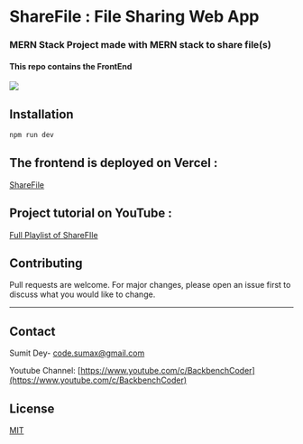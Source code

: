 # ShareFile : File Sharing Web App

### MERN Stack Project made with MERN stack to share file(s)
#### This repo contains the FrontEnd

![](https://i.ytimg.com/vi/k7r2XNquxMA/hqdefault.jpg?sqp=-oaymwEcCNACELwBSFXyq4qpAw4IARUAAIhCGAFwAcABBg==&rs=AOn4CLDJM0zLVqDZlqpQ85RBLObyTZ7Rog)

## Installation

```bash
npm run dev
```

## The frontend is deployed on Vercel : 
[ShareFile](https://sharefile.vercel.app/)

## Project tutorial on YouTube : 
  [Full Playlist of ShareFIle](https://www.youtube.com/watch?v=k7r2XNquxMA&list=PLQKg8mIgoxKpabc2THMtnSJNBLIezc4C2)


## Contributing
Pull requests are welcome. For major changes, please open an issue first to discuss what you would like to change.

--- 
## Contact

Sumit Dey- [code.sumax@gmail.com](mailto:code.sumax@gmail.com)

Youtube Channel: [https://www.youtube.com/c/BackbenchCoder](https://www.youtube.com/c/BackbenchCoder)


## License
[MIT](https://choosealicense.com/licenses/mit/)
